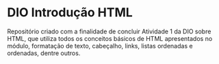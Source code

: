# DIO Introdução HTML

Repositório criado com a finalidade de concluir Atividade 1 da DIO sobre HTML, que utiliza todos os conceitos básicos de HTML apresentados no módulo, formatação de texto, cabeçalho, links, listas ordenadas e ordenadas, dentre outros.
